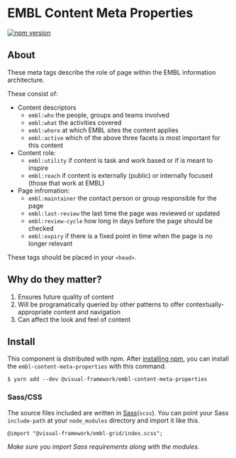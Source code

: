 # EMBL Content Meta Properties

[![npm version](https://badge.fury.io/js/%40visual-framework%embl-content-meta-properties.svg)](https://badge.fury.io/js/%40visual-framework%embl-content-meta-properties)

## About

These meta tags describe the role of page within the EMBL information architecture.

These consist of:

- Content descriptors
    - `embl:who` the people, groups and teams involved
    - `embl:what` the activities covered
    - `embl:where` at which EMBL sites the content applies
    - `embl:active` which of the above three facets is most important for this content
- Content role:
    - `embl:utility` if content is task and work based or if is meant to inspire
    - `embl:reach` if content is externally (public) or internally focused (those that work at EMBL)
- Page infromation:
    - `embl:maintainer` the contact person or group responsible for the page
    - `embl:last-review` the last time the page was reviewed or updated
    - `embl:review-cycle` how long in days before the page should be checked
    - `embl:expiry` if there is a fixed point in time when the page is no longer relevant

These tags should be placed in your `<head>`.

## Why do they matter?

1. Ensures future quality of content
2. Will be programatically queried by other patterns to offer contextually-appropriate content and navigation
3. Can affect the look and feel of content

## Install

This component is distributed with npm. After [installing npm](https://www.npmjs.com/get-npm), you can install the `embl-content-meta-properties` with this command.

```
$ yarn add --dev @visual-framework/embl-content-meta-properties
```

### Sass/CSS

The source files included are written in [Sass](http://sass-lang.com)(`scss`). You can point your Sass `include-path` at your `node_modules` directory and import it like this.

```
@import "@visual-framework/embl-grid/index.scss";
```

_Make sure you import Sass requirements along with the modules._
